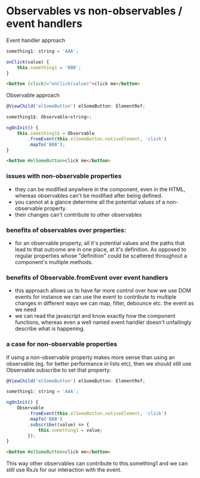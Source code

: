 Observables vs non-observables / event handlers
===

Event handler approach

```javascript
something1: string = 'AAA';

onClick(value) {
    this.something1 = 'BBB';
}
```

```html
<button (click)="onClick(value)">click me</button> 
```

Observable approach

```javascript
@ViewChild('elSomeButton') elSomeButton: ElementRef;

something1$: Observable<string>; 

ngOnInit() {
    this.something1$ = Observable
        .fromEvent(this.elSomeButton.nativeElement, 'click')
        .mapTo('BBB');
}
```

```html
<button #elSomeButton>click me</button> 
```

### issues with non-observable properties

 * they can be modified anywhere in the component, even in the HTML, whereas observables can't be modified after being defined.    
 * you cannot at a glance determine all the potential values of a non-observable property.
 * their changes can't contribute to other observables

### benefits of observables over properties:

 * for an observable property, all it's potential values and the paths that lead to that outcome are in one place, at it's definition. As opposed to regular properties whose "definition" could be scattered throughout a component's multiple methods. 

### benefits of Observable.fromEvent over event handlers

 * this approach allows us to have far more control over how we use DOM events
   for instance we can use the event to contribute to multiple changes in different ways
   we can map, filter, debounce etc. the event as we need 
 * we can read the javascript and know exactly how the component functions, whereas even a well named event handler doesn't unfailingly describe what is happening.

### a case for non-observable properties

If using a non-observable property makes more sense than using an observable (eg. for better performance in lists etc), then we should still use Observable.subscribe to set that property:

```javascript
@ViewChild('elSomeButton') elSomeButton: ElementRef;

something1: string = 'AAA';

ngOnInit() {
    Observable
        .fromEvent(this.elSomeButton.nativeElement, 'click')
        .mapTo('BBB')
        .subscribe((value) => {        
            this.something1 = value;
        });
}
```

```html
<button #elSomeButton>click me</button> 
```

This way other observables can contribute to this.something1 and we can still use RxJs for our interaction with the event. 
